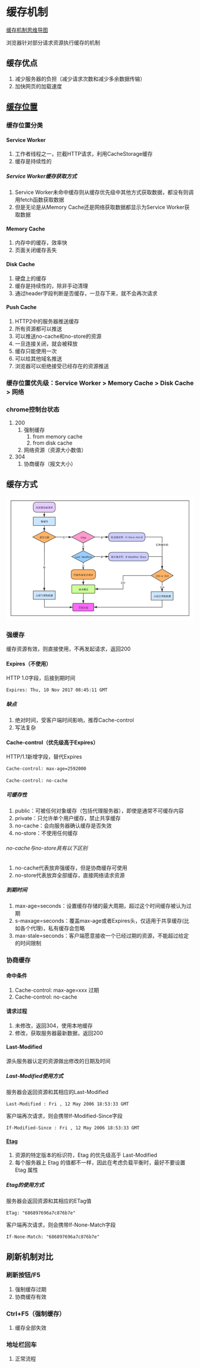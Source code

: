 # 缓存机制

[缓存机制思维导图](./mind/08-缓存机制.html)

浏览器针对部分请求资源执行缓存的机制

## 缓存优点

1. 减少服务器的负担（减少请求次数和减少多余数据传输）
2. 加快网页的加载速度

## [缓存位置](https://blog.csdn.net/zhaowanwan/article/details/111181013)

### 缓存位置分类

#### Service Worker

1. 工作者线程之一，拦截HTTP请求，利用CacheStorage缓存
2. 缓存是持续性的

##### Service Worker缓存获取方式

1. Service Worker未命中缓存则从缓存优先级中其他方式获取数据，都没有则调用fetch函数获取数据
2. 但是无论是从Memory Cache还是网络获取数据都显示为Service Worker获取数据

#### Memory Cache

1. 内存中的缓存，效率快
2. 页面关闭缓存丢失

#### Disk Cache

1. 硬盘上的缓存
2. 缓存是持续性的，除非手动清理
3. 通过header字段判断是否缓存，一旦存下来，就不会再次请求

#### Push Cache

1. HTTP2中的服务器推送缓存
2. 所有资源都可以推送
3. 可以推送no-cache和no-store的资源
4. 一旦连接关闭，就会被释放
5. 缓存只能使用一次
6. 可以给其他域名推送
7. 浏览器可以拒绝接受已经存在的资源推送

### 缓存位置优先级：Service Worker > Memory Cache > Disk Cache > 网络

### chrome控制台状态

1. 200
   1. 强制缓存
      1. from memory cache
      2. from disk cache
   2. 网络资源（资源大小数值）
2. 304
   1. 协商缓存（报文大小）

## 缓存方式

![缓存判断流程](assets/07-缓存判断流程.png)

### 强缓存

缓存资源有效，则直接使用，不再发起请求，返回200

#### Expires（不使用）

HTTP 1.0字段，后接到期时间

```
Expires: Thu, 10 Nov 2017 08:45:11 GMT
```

##### 缺点

1. 绝对时间，受客户端时间影响，推荐Cache-control
2. 写法复杂

#### Cache-control（优先级高于Expires）

HTTP/1.1新增字段，替代Expires

```
Cache-control: max-age=2592000

Cache-control: no-cache
```

##### 可缓存性

1. public：可被任何对象缓存（包括代理服务器），即使是通常不可缓存内容
2. private：只允许单个用户缓存，禁止共享缓存
3. no-cache：会向服务器确认缓存是否失效
4. no-store：不使用任何缓存

###### no-cache与no-store具有以下区别

1. no-cache代表放弃强缓存，但是协商缓存可使用
2. no-store代表放弃全部缓存，直接网络请求资源

##### 到期时间

1. max-age=seconds：设置缓存存储的最大周期，超过这个时间缓存被认为过期
2. s-maxage=seconds：覆盖max-age或者Expires头，仅适用于共享缓存(比如各个代理)，私有缓存会忽略
3. max-stale=seconds：客户端愿意接收一个已经过期的资源，不能超过给定的时间限制

### 协商缓存

#### 命中条件

1. Cache-control: max-age=xxx 过期
2. Cache-control: no-cache

#### 请求过程

1. 未修改，返回304，使用本地缓存
2. 修改，获取服务器最新数据，返回200

#### Last-Modified

源头服务器认定的资源做出修改的日期及时间

##### Last-Modified使用方式

服务器会返回资源和其相应的Last-Modified

```
Last-Modified : Fri , 12 May 2006 18:53:33 GMT
```

客户端再次请求，则会携带If-Modified-Since字段

```
If-Modified-Since : Fri , 12 May 2006 18:53:33 GMT
```

#### [Etag](https://developer.mozilla.org/zh-CN/docs/Web/HTTP/Headers/ETag)

1. 资源的特定版本的标识符，Etag 的优先级高于 Last-Modified
2. 每个服务器上 Etag 的值都不一样，因此在考虑负载平衡时，最好不要设置 Etag 属性

##### Etag的使用方式

服务器会返回资源和其相应的ETag值

```
ETag: "686897696a7c876b7e"
```

客户端再次请求，则会携带If-None-Match字段

```
If-None-Match: "686897696a7c876b7e"
```

## 刷新机制对比

### 刷新按钮/F5

1. 强制缓存过期
2. 协商缓存有效

### Ctrl+F5（强制缓存）

1. 缓存全部失效

### 地址栏回车

1. 正常流程
